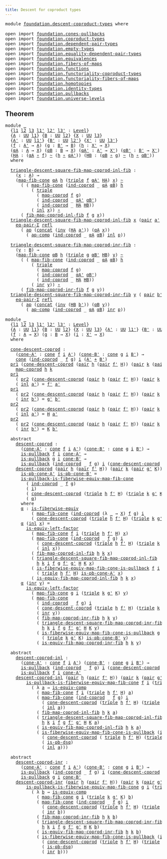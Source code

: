 ```yaml
---
title: Descent for coproduct types
---
```


<pre class="Agda"><a id="53" class="Keyword">module</a> <a id="60" href="foundation.descent-coproduct-types.html" class="Module">foundation.descent-coproduct-types</a> <a id="95" class="Keyword">where</a>

<a id="102" class="Keyword">open</a> <a id="107" class="Keyword">import</a> <a id="114" href="foundation.cones-pullbacks.html" class="Module">foundation.cones-pullbacks</a>
<a id="141" class="Keyword">open</a> <a id="146" class="Keyword">import</a> <a id="153" href="foundation.coproduct-types.html" class="Module">foundation.coproduct-types</a>
<a id="180" class="Keyword">open</a> <a id="185" class="Keyword">import</a> <a id="192" href="foundation.dependent-pair-types.html" class="Module">foundation.dependent-pair-types</a>
<a id="224" class="Keyword">open</a> <a id="229" class="Keyword">import</a> <a id="236" href="foundation.empty-types.html" class="Module">foundation.empty-types</a>
<a id="259" class="Keyword">open</a> <a id="264" class="Keyword">import</a> <a id="271" href="foundation.equality-dependent-pair-types.html" class="Module">foundation.equality-dependent-pair-types</a>
<a id="312" class="Keyword">open</a> <a id="317" class="Keyword">import</a> <a id="324" href="foundation.equivalences.html" class="Module">foundation.equivalences</a>
<a id="348" class="Keyword">open</a> <a id="353" class="Keyword">import</a> <a id="360" href="foundation.fibers-of-maps.html" class="Module">foundation.fibers-of-maps</a>
<a id="386" class="Keyword">open</a> <a id="391" class="Keyword">import</a> <a id="398" href="foundation.functions.html" class="Module">foundation.functions</a>
<a id="419" class="Keyword">open</a> <a id="424" class="Keyword">import</a> <a id="431" href="foundation.functoriality-coproduct-types.html" class="Module">foundation.functoriality-coproduct-types</a>
<a id="472" class="Keyword">open</a> <a id="477" class="Keyword">import</a> <a id="484" href="foundation.functoriality-fibers-of-maps.html" class="Module">foundation.functoriality-fibers-of-maps</a>
<a id="524" class="Keyword">open</a> <a id="529" class="Keyword">import</a> <a id="536" href="foundation.homotopies.html" class="Module">foundation.homotopies</a>
<a id="558" class="Keyword">open</a> <a id="563" class="Keyword">import</a> <a id="570" href="foundation.identity-types.html" class="Module">foundation.identity-types</a>
<a id="596" class="Keyword">open</a> <a id="601" class="Keyword">import</a> <a id="608" href="foundation.pullbacks.html" class="Module">foundation.pullbacks</a>
<a id="629" class="Keyword">open</a> <a id="634" class="Keyword">import</a> <a id="641" href="foundation.universe-levels.html" class="Module">foundation.universe-levels</a>
</pre>
## Theorem

<pre class="Agda"><a id="693" class="Keyword">module</a> <a id="700" href="foundation.descent-coproduct-types.html#700" class="Module">_</a>
  <a id="704" class="Symbol">{</a><a id="705" href="foundation.descent-coproduct-types.html#705" class="Bound">l1</a> <a id="708" href="foundation.descent-coproduct-types.html#708" class="Bound">l2</a> <a id="711" href="foundation.descent-coproduct-types.html#711" class="Bound">l3</a> <a id="714" href="foundation.descent-coproduct-types.html#714" class="Bound">l1&#39;</a> <a id="718" href="foundation.descent-coproduct-types.html#718" class="Bound">l2&#39;</a> <a id="722" href="foundation.descent-coproduct-types.html#722" class="Bound">l3&#39;</a> <a id="726" class="Symbol">:</a> <a id="728" href="Agda.Primitive.html#597" class="Postulate">Level</a><a id="733" class="Symbol">}</a>
  <a id="737" class="Symbol">{</a><a id="738" href="foundation.descent-coproduct-types.html#738" class="Bound">A</a> <a id="740" class="Symbol">:</a> <a id="742" href="foundation-core.universe-levels.html#235" class="Primitive">UU</a> <a id="745" href="foundation.descent-coproduct-types.html#705" class="Bound">l1</a><a id="747" class="Symbol">}</a> <a id="749" class="Symbol">{</a><a id="750" href="foundation.descent-coproduct-types.html#750" class="Bound">B</a> <a id="752" class="Symbol">:</a> <a id="754" href="foundation-core.universe-levels.html#235" class="Primitive">UU</a> <a id="757" href="foundation.descent-coproduct-types.html#708" class="Bound">l2</a><a id="759" class="Symbol">}</a> <a id="761" class="Symbol">{</a><a id="762" href="foundation.descent-coproduct-types.html#762" class="Bound">X</a> <a id="764" class="Symbol">:</a> <a id="766" href="foundation-core.universe-levels.html#235" class="Primitive">UU</a> <a id="769" href="foundation.descent-coproduct-types.html#711" class="Bound">l3</a><a id="771" class="Symbol">}</a>
  <a id="775" class="Symbol">{</a><a id="776" href="foundation.descent-coproduct-types.html#776" class="Bound">A&#39;</a> <a id="779" class="Symbol">:</a> <a id="781" href="foundation-core.universe-levels.html#235" class="Primitive">UU</a> <a id="784" href="foundation.descent-coproduct-types.html#714" class="Bound">l1&#39;</a><a id="787" class="Symbol">}</a> <a id="789" class="Symbol">{</a><a id="790" href="foundation.descent-coproduct-types.html#790" class="Bound">B&#39;</a> <a id="793" class="Symbol">:</a> <a id="795" href="foundation-core.universe-levels.html#235" class="Primitive">UU</a> <a id="798" href="foundation.descent-coproduct-types.html#718" class="Bound">l2&#39;</a><a id="801" class="Symbol">}</a> <a id="803" class="Symbol">{</a><a id="804" href="foundation.descent-coproduct-types.html#804" class="Bound">X&#39;</a> <a id="807" class="Symbol">:</a> <a id="809" href="foundation-core.universe-levels.html#235" class="Primitive">UU</a> <a id="812" href="foundation.descent-coproduct-types.html#722" class="Bound">l3&#39;</a><a id="815" class="Symbol">}</a>
  <a id="819" class="Symbol">(</a><a id="820" href="foundation.descent-coproduct-types.html#820" class="Bound">f</a> <a id="822" class="Symbol">:</a> <a id="824" href="foundation.descent-coproduct-types.html#776" class="Bound">A&#39;</a> <a id="827" class="Symbol">→</a> <a id="829" href="foundation.descent-coproduct-types.html#738" class="Bound">A</a><a id="830" class="Symbol">)</a> <a id="832" class="Symbol">(</a><a id="833" href="foundation.descent-coproduct-types.html#833" class="Bound">g</a> <a id="835" class="Symbol">:</a> <a id="837" href="foundation.descent-coproduct-types.html#790" class="Bound">B&#39;</a> <a id="840" class="Symbol">→</a> <a id="842" href="foundation.descent-coproduct-types.html#750" class="Bound">B</a><a id="843" class="Symbol">)</a> <a id="845" class="Symbol">(</a><a id="846" href="foundation.descent-coproduct-types.html#846" class="Bound">h</a> <a id="848" class="Symbol">:</a> <a id="850" href="foundation.descent-coproduct-types.html#804" class="Bound">X&#39;</a> <a id="853" class="Symbol">→</a> <a id="855" href="foundation.descent-coproduct-types.html#762" class="Bound">X</a><a id="856" class="Symbol">)</a>
  <a id="860" class="Symbol">(</a><a id="861" href="foundation.descent-coproduct-types.html#861" class="Bound">αA</a> <a id="864" class="Symbol">:</a> <a id="866" href="foundation.descent-coproduct-types.html#738" class="Bound">A</a> <a id="868" class="Symbol">→</a> <a id="870" href="foundation.descent-coproduct-types.html#762" class="Bound">X</a><a id="871" class="Symbol">)</a> <a id="873" class="Symbol">(</a><a id="874" href="foundation.descent-coproduct-types.html#874" class="Bound">αB</a> <a id="877" class="Symbol">:</a> <a id="879" href="foundation.descent-coproduct-types.html#750" class="Bound">B</a> <a id="881" class="Symbol">→</a> <a id="883" href="foundation.descent-coproduct-types.html#762" class="Bound">X</a><a id="884" class="Symbol">)</a> <a id="886" class="Symbol">(</a><a id="887" href="foundation.descent-coproduct-types.html#887" class="Bound">αA&#39;</a> <a id="891" class="Symbol">:</a> <a id="893" href="foundation.descent-coproduct-types.html#776" class="Bound">A&#39;</a> <a id="896" class="Symbol">→</a> <a id="898" href="foundation.descent-coproduct-types.html#804" class="Bound">X&#39;</a><a id="900" class="Symbol">)</a> <a id="902" class="Symbol">(</a><a id="903" href="foundation.descent-coproduct-types.html#903" class="Bound">αB&#39;</a> <a id="907" class="Symbol">:</a> <a id="909" href="foundation.descent-coproduct-types.html#790" class="Bound">B&#39;</a> <a id="912" class="Symbol">→</a> <a id="914" href="foundation.descent-coproduct-types.html#804" class="Bound">X&#39;</a><a id="916" class="Symbol">)</a>
  <a id="920" class="Symbol">(</a><a id="921" href="foundation.descent-coproduct-types.html#921" class="Bound">HA</a> <a id="924" class="Symbol">:</a> <a id="926" class="Symbol">(</a><a id="927" href="foundation.descent-coproduct-types.html#861" class="Bound">αA</a> <a id="930" href="foundation-core.functions.html#420" class="Function Operator">∘</a> <a id="932" href="foundation.descent-coproduct-types.html#820" class="Bound">f</a><a id="933" class="Symbol">)</a> <a id="935" href="foundation-core.homotopies.html#627" class="Function Operator">~</a> <a id="937" class="Symbol">(</a><a id="938" href="foundation.descent-coproduct-types.html#846" class="Bound">h</a> <a id="940" href="foundation-core.functions.html#420" class="Function Operator">∘</a> <a id="942" href="foundation.descent-coproduct-types.html#887" class="Bound">αA&#39;</a><a id="945" class="Symbol">))</a> <a id="948" class="Symbol">(</a><a id="949" href="foundation.descent-coproduct-types.html#949" class="Bound">HB</a> <a id="952" class="Symbol">:</a> <a id="954" class="Symbol">(</a><a id="955" href="foundation.descent-coproduct-types.html#874" class="Bound">αB</a> <a id="958" href="foundation-core.functions.html#420" class="Function Operator">∘</a> <a id="960" href="foundation.descent-coproduct-types.html#833" class="Bound">g</a><a id="961" class="Symbol">)</a> <a id="963" href="foundation-core.homotopies.html#627" class="Function Operator">~</a> <a id="965" class="Symbol">(</a><a id="966" href="foundation.descent-coproduct-types.html#846" class="Bound">h</a> <a id="968" href="foundation-core.functions.html#420" class="Function Operator">∘</a> <a id="970" href="foundation.descent-coproduct-types.html#903" class="Bound">αB&#39;</a><a id="973" class="Symbol">))</a>
  <a id="978" class="Keyword">where</a>
  
  <a id="989" href="foundation.descent-coproduct-types.html#989" class="Function">triangle-descent-square-fib-map-coprod-inl-fib</a> <a id="1036" class="Symbol">:</a>
    <a id="1042" class="Symbol">(</a><a id="1043" href="foundation.descent-coproduct-types.html#1043" class="Bound">x</a> <a id="1045" class="Symbol">:</a> <a id="1047" href="foundation.descent-coproduct-types.html#738" class="Bound">A</a><a id="1048" class="Symbol">)</a> <a id="1050" class="Symbol">→</a>
    <a id="1056" class="Symbol">(</a><a id="1057" href="foundation-core.functoriality-fibers-of-maps.html#863" class="Function">map-fib-cone</a> <a id="1070" href="foundation.descent-coproduct-types.html#861" class="Bound">αA</a> <a id="1073" href="foundation.descent-coproduct-types.html#846" class="Bound">h</a> <a id="1075" class="Symbol">(</a><a id="1076" href="foundation-core.dependent-pair-types.html#1077" class="Function">triple</a> <a id="1083" href="foundation.descent-coproduct-types.html#820" class="Bound">f</a> <a id="1085" href="foundation.descent-coproduct-types.html#887" class="Bound">αA&#39;</a> <a id="1089" href="foundation.descent-coproduct-types.html#921" class="Bound">HA</a><a id="1091" class="Symbol">)</a> <a id="1093" href="foundation.descent-coproduct-types.html#1043" class="Bound">x</a><a id="1094" class="Symbol">)</a> <a id="1096" href="foundation-core.homotopies.html#627" class="Function Operator">~</a>
      <a id="1104" class="Symbol">(</a> <a id="1106" class="Symbol">(</a> <a id="1108" href="foundation-core.functoriality-fibers-of-maps.html#863" class="Function">map-fib-cone</a> <a id="1121" class="Symbol">(</a><a id="1122" href="foundation.coproduct-types.html#1287" class="Function">ind-coprod</a> <a id="1133" class="Symbol">_</a> <a id="1135" href="foundation.descent-coproduct-types.html#861" class="Bound">αA</a> <a id="1138" href="foundation.descent-coproduct-types.html#874" class="Bound">αB</a><a id="1140" class="Symbol">)</a> <a id="1142" href="foundation.descent-coproduct-types.html#846" class="Bound">h</a>
          <a id="1154" class="Symbol">(</a> <a id="1156" href="foundation-core.dependent-pair-types.html#1077" class="Function">triple</a>
            <a id="1175" class="Symbol">(</a> <a id="1177" href="foundation.functoriality-coproduct-types.html#2199" class="Function">map-coprod</a> <a id="1188" href="foundation.descent-coproduct-types.html#820" class="Bound">f</a> <a id="1190" href="foundation.descent-coproduct-types.html#833" class="Bound">g</a><a id="1191" class="Symbol">)</a>
            <a id="1205" class="Symbol">(</a> <a id="1207" href="foundation.coproduct-types.html#1287" class="Function">ind-coprod</a> <a id="1218" class="Symbol">_</a> <a id="1220" href="foundation.descent-coproduct-types.html#887" class="Bound">αA&#39;</a> <a id="1224" href="foundation.descent-coproduct-types.html#903" class="Bound">αB&#39;</a><a id="1227" class="Symbol">)</a>
            <a id="1241" class="Symbol">(</a> <a id="1243" href="foundation.coproduct-types.html#1287" class="Function">ind-coprod</a> <a id="1254" class="Symbol">_</a> <a id="1256" href="foundation.descent-coproduct-types.html#921" class="Bound">HA</a> <a id="1259" href="foundation.descent-coproduct-types.html#949" class="Bound">HB</a><a id="1261" class="Symbol">))</a>
          <a id="1274" class="Symbol">(</a> <a id="1276" href="foundation.coproduct-types.html#1250" class="InductiveConstructor">inl</a> <a id="1280" href="foundation.descent-coproduct-types.html#1043" class="Bound">x</a><a id="1281" class="Symbol">))</a> <a id="1284" href="foundation-core.functions.html#420" class="Function Operator">∘</a>
      <a id="1292" class="Symbol">(</a> <a id="1294" href="foundation.functoriality-coproduct-types.html#3575" class="Function">fib-map-coprod-inl-fib</a> <a id="1317" href="foundation.descent-coproduct-types.html#820" class="Bound">f</a> <a id="1319" href="foundation.descent-coproduct-types.html#833" class="Bound">g</a> <a id="1321" href="foundation.descent-coproduct-types.html#1043" class="Bound">x</a><a id="1322" class="Symbol">))</a>
  <a id="1327" href="foundation.descent-coproduct-types.html#989" class="Function">triangle-descent-square-fib-map-coprod-inl-fib</a> <a id="1374" href="foundation.descent-coproduct-types.html#1374" class="Bound">x</a> <a id="1376" class="Symbol">(</a><a id="1377" href="foundation-core.dependent-pair-types.html#588" class="InductiveConstructor">pair</a> <a id="1382" href="foundation.descent-coproduct-types.html#1382" class="Bound">a&#39;</a> <a id="1385" href="foundation.descent-coproduct-types.html#1385" class="Bound">p</a><a id="1386" class="Symbol">)</a> <a id="1388" class="Symbol">=</a>
    <a id="1394" href="foundation.equality-dependent-pair-types.html#1481" class="Function">eq-pair-Σ</a> <a id="1404" href="foundation-core.identity-types.html#1820" class="InductiveConstructor">refl</a>
      <a id="1415" class="Symbol">(</a> <a id="1417" href="foundation-core.identity-types.html#4003" class="Function">ap</a> <a id="1420" class="Symbol">(</a><a id="1421" href="foundation-core.identity-types.html#2485" class="Function">concat</a> <a id="1428" class="Symbol">(</a><a id="1429" href="foundation-core.identity-types.html#2729" class="Function">inv</a> <a id="1433" class="Symbol">(</a><a id="1434" href="foundation.descent-coproduct-types.html#921" class="Bound">HA</a> <a id="1437" href="foundation.descent-coproduct-types.html#1382" class="Bound">a&#39;</a><a id="1439" class="Symbol">))</a> <a id="1442" class="Symbol">(</a><a id="1443" href="foundation.descent-coproduct-types.html#861" class="Bound">αA</a> <a id="1446" href="foundation.descent-coproduct-types.html#1374" class="Bound">x</a><a id="1447" class="Symbol">))</a>
        <a id="1458" class="Symbol">(</a> <a id="1460" href="foundation-core.identity-types.html#4263" class="Function">ap-comp</a> <a id="1468" class="Symbol">(</a><a id="1469" href="foundation.coproduct-types.html#1287" class="Function">ind-coprod</a> <a id="1480" class="Symbol">_</a> <a id="1482" href="foundation.descent-coproduct-types.html#861" class="Bound">αA</a> <a id="1485" href="foundation.descent-coproduct-types.html#874" class="Bound">αB</a><a id="1487" class="Symbol">)</a> <a id="1489" href="foundation.coproduct-types.html#1250" class="InductiveConstructor">inl</a> <a id="1493" href="foundation.descent-coproduct-types.html#1385" class="Bound">p</a><a id="1494" class="Symbol">))</a>

  <a id="1500" href="foundation.descent-coproduct-types.html#1500" class="Function">triangle-descent-square-fib-map-coprod-inr-fib</a> <a id="1547" class="Symbol">:</a>
    <a id="1553" class="Symbol">(</a><a id="1554" href="foundation.descent-coproduct-types.html#1554" class="Bound">y</a> <a id="1556" class="Symbol">:</a> <a id="1558" href="foundation.descent-coproduct-types.html#750" class="Bound">B</a><a id="1559" class="Symbol">)</a> <a id="1561" class="Symbol">→</a>
    <a id="1567" class="Symbol">(</a><a id="1568" href="foundation-core.functoriality-fibers-of-maps.html#863" class="Function">map-fib-cone</a> <a id="1581" href="foundation.descent-coproduct-types.html#874" class="Bound">αB</a> <a id="1584" href="foundation.descent-coproduct-types.html#846" class="Bound">h</a> <a id="1586" class="Symbol">(</a><a id="1587" href="foundation-core.dependent-pair-types.html#1077" class="Function">triple</a> <a id="1594" href="foundation.descent-coproduct-types.html#833" class="Bound">g</a> <a id="1596" href="foundation.descent-coproduct-types.html#903" class="Bound">αB&#39;</a> <a id="1600" href="foundation.descent-coproduct-types.html#949" class="Bound">HB</a><a id="1602" class="Symbol">)</a> <a id="1604" href="foundation.descent-coproduct-types.html#1554" class="Bound">y</a><a id="1605" class="Symbol">)</a> <a id="1607" href="foundation-core.homotopies.html#627" class="Function Operator">~</a>
      <a id="1615" class="Symbol">(</a> <a id="1617" class="Symbol">(</a> <a id="1619" href="foundation-core.functoriality-fibers-of-maps.html#863" class="Function">map-fib-cone</a> <a id="1632" class="Symbol">(</a><a id="1633" href="foundation.coproduct-types.html#1287" class="Function">ind-coprod</a> <a id="1644" class="Symbol">_</a> <a id="1646" href="foundation.descent-coproduct-types.html#861" class="Bound">αA</a> <a id="1649" href="foundation.descent-coproduct-types.html#874" class="Bound">αB</a><a id="1651" class="Symbol">)</a> <a id="1653" href="foundation.descent-coproduct-types.html#846" class="Bound">h</a>
          <a id="1665" class="Symbol">(</a> <a id="1667" href="foundation-core.dependent-pair-types.html#1077" class="Function">triple</a>
            <a id="1686" class="Symbol">(</a> <a id="1688" href="foundation.functoriality-coproduct-types.html#2199" class="Function">map-coprod</a> <a id="1699" href="foundation.descent-coproduct-types.html#820" class="Bound">f</a> <a id="1701" href="foundation.descent-coproduct-types.html#833" class="Bound">g</a><a id="1702" class="Symbol">)</a>
            <a id="1716" class="Symbol">(</a> <a id="1718" href="foundation.coproduct-types.html#1287" class="Function">ind-coprod</a> <a id="1729" class="Symbol">_</a> <a id="1731" href="foundation.descent-coproduct-types.html#887" class="Bound">αA&#39;</a> <a id="1735" href="foundation.descent-coproduct-types.html#903" class="Bound">αB&#39;</a><a id="1738" class="Symbol">)</a>
            <a id="1752" class="Symbol">(</a> <a id="1754" href="foundation.coproduct-types.html#1287" class="Function">ind-coprod</a> <a id="1765" class="Symbol">_</a> <a id="1767" href="foundation.descent-coproduct-types.html#921" class="Bound">HA</a> <a id="1770" href="foundation.descent-coproduct-types.html#949" class="Bound">HB</a><a id="1772" class="Symbol">))</a>
          <a id="1785" class="Symbol">(</a> <a id="1787" href="foundation.coproduct-types.html#1268" class="InductiveConstructor">inr</a> <a id="1791" href="foundation.descent-coproduct-types.html#1554" class="Bound">y</a><a id="1792" class="Symbol">))</a> <a id="1795" href="foundation-core.functions.html#420" class="Function Operator">∘</a>
      <a id="1803" class="Symbol">(</a> <a id="1805" href="foundation.functoriality-coproduct-types.html#4819" class="Function">fib-map-coprod-inr-fib</a> <a id="1828" href="foundation.descent-coproduct-types.html#820" class="Bound">f</a> <a id="1830" href="foundation.descent-coproduct-types.html#833" class="Bound">g</a> <a id="1832" href="foundation.descent-coproduct-types.html#1554" class="Bound">y</a><a id="1833" class="Symbol">))</a>
  <a id="1838" href="foundation.descent-coproduct-types.html#1500" class="Function">triangle-descent-square-fib-map-coprod-inr-fib</a> <a id="1885" href="foundation.descent-coproduct-types.html#1885" class="Bound">y</a> <a id="1887" class="Symbol">(</a> <a id="1889" href="foundation-core.dependent-pair-types.html#588" class="InductiveConstructor">pair</a> <a id="1894" href="foundation.descent-coproduct-types.html#1894" class="Bound">b&#39;</a> <a id="1897" href="foundation.descent-coproduct-types.html#1897" class="Bound">p</a><a id="1898" class="Symbol">)</a> <a id="1900" class="Symbol">=</a>
    <a id="1906" href="foundation.equality-dependent-pair-types.html#1481" class="Function">eq-pair-Σ</a> <a id="1916" href="foundation-core.identity-types.html#1820" class="InductiveConstructor">refl</a>
      <a id="1927" class="Symbol">(</a> <a id="1929" href="foundation-core.identity-types.html#4003" class="Function">ap</a> <a id="1932" class="Symbol">(</a><a id="1933" href="foundation-core.identity-types.html#2485" class="Function">concat</a> <a id="1940" class="Symbol">(</a><a id="1941" href="foundation-core.identity-types.html#2729" class="Function">inv</a> <a id="1945" class="Symbol">(</a><a id="1946" href="foundation.descent-coproduct-types.html#949" class="Bound">HB</a> <a id="1949" href="foundation.descent-coproduct-types.html#1894" class="Bound">b&#39;</a><a id="1951" class="Symbol">))</a> <a id="1954" class="Symbol">(</a><a id="1955" href="foundation.descent-coproduct-types.html#874" class="Bound">αB</a> <a id="1958" href="foundation.descent-coproduct-types.html#1885" class="Bound">y</a><a id="1959" class="Symbol">))</a>
        <a id="1970" class="Symbol">(</a> <a id="1972" href="foundation-core.identity-types.html#4263" class="Function">ap-comp</a> <a id="1980" class="Symbol">(</a><a id="1981" href="foundation.coproduct-types.html#1287" class="Function">ind-coprod</a> <a id="1992" class="Symbol">_</a> <a id="1994" href="foundation.descent-coproduct-types.html#861" class="Bound">αA</a> <a id="1997" href="foundation.descent-coproduct-types.html#874" class="Bound">αB</a><a id="1999" class="Symbol">)</a> <a id="2001" href="foundation.coproduct-types.html#1268" class="InductiveConstructor">inr</a> <a id="2005" href="foundation.descent-coproduct-types.html#1897" class="Bound">p</a><a id="2006" class="Symbol">))</a>

<a id="2010" class="Keyword">module</a> <a id="2017" href="foundation.descent-coproduct-types.html#2017" class="Module">_</a>
  <a id="2021" class="Symbol">{</a><a id="2022" href="foundation.descent-coproduct-types.html#2022" class="Bound">l1</a> <a id="2025" href="foundation.descent-coproduct-types.html#2025" class="Bound">l2</a> <a id="2028" href="foundation.descent-coproduct-types.html#2028" class="Bound">l3</a> <a id="2031" href="foundation.descent-coproduct-types.html#2031" class="Bound">l1&#39;</a> <a id="2035" href="foundation.descent-coproduct-types.html#2035" class="Bound">l2&#39;</a> <a id="2039" href="foundation.descent-coproduct-types.html#2039" class="Bound">l3&#39;</a> <a id="2043" class="Symbol">:</a> <a id="2045" href="Agda.Primitive.html#597" class="Postulate">Level</a><a id="2050" class="Symbol">}</a>
  <a id="2054" class="Symbol">{</a><a id="2055" href="foundation.descent-coproduct-types.html#2055" class="Bound">A</a> <a id="2057" class="Symbol">:</a> <a id="2059" href="foundation-core.universe-levels.html#235" class="Primitive">UU</a> <a id="2062" href="foundation.descent-coproduct-types.html#2022" class="Bound">l1</a><a id="2064" class="Symbol">}</a> <a id="2066" class="Symbol">{</a><a id="2067" href="foundation.descent-coproduct-types.html#2067" class="Bound">B</a> <a id="2069" class="Symbol">:</a> <a id="2071" href="foundation-core.universe-levels.html#235" class="Primitive">UU</a> <a id="2074" href="foundation.descent-coproduct-types.html#2025" class="Bound">l2</a><a id="2076" class="Symbol">}</a> <a id="2078" class="Symbol">{</a><a id="2079" href="foundation.descent-coproduct-types.html#2079" class="Bound">X</a> <a id="2081" class="Symbol">:</a> <a id="2083" href="foundation-core.universe-levels.html#235" class="Primitive">UU</a> <a id="2086" href="foundation.descent-coproduct-types.html#2028" class="Bound">l3</a><a id="2088" class="Symbol">}</a> <a id="2090" class="Symbol">{</a><a id="2091" href="foundation.descent-coproduct-types.html#2091" class="Bound">A&#39;</a> <a id="2094" class="Symbol">:</a> <a id="2096" href="foundation-core.universe-levels.html#235" class="Primitive">UU</a> <a id="2099" href="foundation.descent-coproduct-types.html#2031" class="Bound">l1&#39;</a><a id="2102" class="Symbol">}</a> <a id="2104" class="Symbol">{</a><a id="2105" href="foundation.descent-coproduct-types.html#2105" class="Bound">B&#39;</a> <a id="2108" class="Symbol">:</a> <a id="2110" href="foundation-core.universe-levels.html#235" class="Primitive">UU</a> <a id="2113" href="foundation.descent-coproduct-types.html#2035" class="Bound">l2&#39;</a><a id="2116" class="Symbol">}</a> <a id="2118" class="Symbol">{</a><a id="2119" href="foundation.descent-coproduct-types.html#2119" class="Bound">X&#39;</a> <a id="2122" class="Symbol">:</a> <a id="2124" href="foundation-core.universe-levels.html#235" class="Primitive">UU</a> <a id="2127" href="foundation.descent-coproduct-types.html#2039" class="Bound">l3&#39;</a><a id="2130" class="Symbol">}</a>
  <a id="2134" class="Symbol">(</a><a id="2135" href="foundation.descent-coproduct-types.html#2135" class="Bound">f</a> <a id="2137" class="Symbol">:</a> <a id="2139" href="foundation.descent-coproduct-types.html#2055" class="Bound">A</a> <a id="2141" class="Symbol">→</a> <a id="2143" href="foundation.descent-coproduct-types.html#2079" class="Bound">X</a><a id="2144" class="Symbol">)</a> <a id="2146" class="Symbol">(</a><a id="2147" href="foundation.descent-coproduct-types.html#2147" class="Bound">g</a> <a id="2149" class="Symbol">:</a> <a id="2151" href="foundation.descent-coproduct-types.html#2067" class="Bound">B</a> <a id="2153" class="Symbol">→</a> <a id="2155" href="foundation.descent-coproduct-types.html#2079" class="Bound">X</a><a id="2156" class="Symbol">)</a> <a id="2158" class="Symbol">(</a><a id="2159" href="foundation.descent-coproduct-types.html#2159" class="Bound">i</a> <a id="2161" class="Symbol">:</a> <a id="2163" href="foundation.descent-coproduct-types.html#2119" class="Bound">X&#39;</a> <a id="2166" class="Symbol">→</a> <a id="2168" href="foundation.descent-coproduct-types.html#2079" class="Bound">X</a><a id="2169" class="Symbol">)</a>
  <a id="2173" class="Keyword">where</a>
  
  <a id="2184" href="foundation.descent-coproduct-types.html#2184" class="Function">cone-descent-coprod</a> <a id="2204" class="Symbol">:</a>
    <a id="2210" class="Symbol">(</a><a id="2211" href="foundation.descent-coproduct-types.html#2211" class="Bound">cone-A&#39;</a> <a id="2219" class="Symbol">:</a> <a id="2221" href="foundation-core.cones-pullbacks.html#1315" class="Function">cone</a> <a id="2226" href="foundation.descent-coproduct-types.html#2135" class="Bound">f</a> <a id="2228" href="foundation.descent-coproduct-types.html#2159" class="Bound">i</a> <a id="2230" href="foundation.descent-coproduct-types.html#2091" class="Bound">A&#39;</a><a id="2232" class="Symbol">)</a> <a id="2234" class="Symbol">(</a><a id="2235" href="foundation.descent-coproduct-types.html#2235" class="Bound">cone-B&#39;</a> <a id="2243" class="Symbol">:</a> <a id="2245" href="foundation-core.cones-pullbacks.html#1315" class="Function">cone</a> <a id="2250" href="foundation.descent-coproduct-types.html#2147" class="Bound">g</a> <a id="2252" href="foundation.descent-coproduct-types.html#2159" class="Bound">i</a> <a id="2254" href="foundation.descent-coproduct-types.html#2105" class="Bound">B&#39;</a><a id="2256" class="Symbol">)</a> <a id="2258" class="Symbol">→</a>
    <a id="2264" href="foundation-core.cones-pullbacks.html#1315" class="Function">cone</a> <a id="2269" class="Symbol">(</a><a id="2270" href="foundation.coproduct-types.html#1287" class="Function">ind-coprod</a> <a id="2281" class="Symbol">_</a> <a id="2283" href="foundation.descent-coproduct-types.html#2135" class="Bound">f</a> <a id="2285" href="foundation.descent-coproduct-types.html#2147" class="Bound">g</a><a id="2286" class="Symbol">)</a> <a id="2288" href="foundation.descent-coproduct-types.html#2159" class="Bound">i</a> <a id="2290" class="Symbol">(</a><a id="2291" href="foundation.descent-coproduct-types.html#2091" class="Bound">A&#39;</a> <a id="2294" href="foundation.coproduct-types.html#1182" class="Datatype Operator">+</a> <a id="2296" href="foundation.descent-coproduct-types.html#2105" class="Bound">B&#39;</a><a id="2298" class="Symbol">)</a>
  <a id="2302" href="foundation-core.dependent-pair-types.html#605" class="Field">pr1</a> <a id="2306" class="Symbol">(</a><a id="2307" href="foundation.descent-coproduct-types.html#2184" class="Function">cone-descent-coprod</a> <a id="2327" class="Symbol">(</a><a id="2328" href="foundation-core.dependent-pair-types.html#588" class="InductiveConstructor">pair</a> <a id="2333" href="foundation.descent-coproduct-types.html#2333" class="Bound">h</a> <a id="2335" class="Symbol">(</a><a id="2336" href="foundation-core.dependent-pair-types.html#588" class="InductiveConstructor">pair</a> <a id="2341" href="foundation.descent-coproduct-types.html#2341" class="Bound">f&#39;</a> <a id="2344" href="foundation.descent-coproduct-types.html#2344" class="Bound">H</a><a id="2345" class="Symbol">))</a> <a id="2348" class="Symbol">(</a><a id="2349" href="foundation-core.dependent-pair-types.html#588" class="InductiveConstructor">pair</a> <a id="2354" href="foundation.descent-coproduct-types.html#2354" class="Bound">k</a> <a id="2356" class="Symbol">(</a><a id="2357" href="foundation-core.dependent-pair-types.html#588" class="InductiveConstructor">pair</a> <a id="2362" href="foundation.descent-coproduct-types.html#2362" class="Bound">g&#39;</a> <a id="2365" href="foundation.descent-coproduct-types.html#2365" class="Bound">K</a><a id="2366" class="Symbol">)))</a> <a id="2370" class="Symbol">=</a>
    <a id="2376" href="foundation.functoriality-coproduct-types.html#2199" class="Function">map-coprod</a> <a id="2387" href="foundation.descent-coproduct-types.html#2333" class="Bound">h</a> <a id="2389" href="foundation.descent-coproduct-types.html#2354" class="Bound">k</a>
  <a id="2393" href="foundation-core.dependent-pair-types.html#605" class="Field">pr1</a>
    <a id="2401" class="Symbol">(</a> <a id="2403" href="foundation-core.dependent-pair-types.html#617" class="Field">pr2</a> <a id="2407" class="Symbol">(</a><a id="2408" href="foundation.descent-coproduct-types.html#2184" class="Function">cone-descent-coprod</a> <a id="2428" class="Symbol">(</a><a id="2429" href="foundation-core.dependent-pair-types.html#588" class="InductiveConstructor">pair</a> <a id="2434" href="foundation.descent-coproduct-types.html#2434" class="Bound">h</a> <a id="2436" class="Symbol">(</a><a id="2437" href="foundation-core.dependent-pair-types.html#588" class="InductiveConstructor">pair</a> <a id="2442" href="foundation.descent-coproduct-types.html#2442" class="Bound">f&#39;</a> <a id="2445" href="foundation.descent-coproduct-types.html#2445" class="Bound">H</a><a id="2446" class="Symbol">))</a> <a id="2449" class="Symbol">(</a><a id="2450" href="foundation-core.dependent-pair-types.html#588" class="InductiveConstructor">pair</a> <a id="2455" href="foundation.descent-coproduct-types.html#2455" class="Bound">k</a> <a id="2457" class="Symbol">(</a><a id="2458" href="foundation-core.dependent-pair-types.html#588" class="InductiveConstructor">pair</a> <a id="2463" href="foundation.descent-coproduct-types.html#2463" class="Bound">g&#39;</a> <a id="2466" href="foundation.descent-coproduct-types.html#2466" class="Bound">K</a><a id="2467" class="Symbol">))))</a>
    <a id="2476" class="Symbol">(</a> <a id="2478" href="foundation.coproduct-types.html#1250" class="InductiveConstructor">inl</a> <a id="2482" href="foundation.descent-coproduct-types.html#2482" class="Bound">a&#39;</a><a id="2484" class="Symbol">)</a> <a id="2486" class="Symbol">=</a> <a id="2488" href="foundation.descent-coproduct-types.html#2442" class="Bound">f&#39;</a> <a id="2491" href="foundation.descent-coproduct-types.html#2482" class="Bound">a&#39;</a>
  <a id="2496" href="foundation-core.dependent-pair-types.html#605" class="Field">pr1</a>
    <a id="2504" class="Symbol">(</a> <a id="2506" href="foundation-core.dependent-pair-types.html#617" class="Field">pr2</a> <a id="2510" class="Symbol">(</a><a id="2511" href="foundation.descent-coproduct-types.html#2184" class="Function">cone-descent-coprod</a> <a id="2531" class="Symbol">(</a><a id="2532" href="foundation-core.dependent-pair-types.html#588" class="InductiveConstructor">pair</a> <a id="2537" href="foundation.descent-coproduct-types.html#2537" class="Bound">h</a> <a id="2539" class="Symbol">(</a><a id="2540" href="foundation-core.dependent-pair-types.html#588" class="InductiveConstructor">pair</a> <a id="2545" href="foundation.descent-coproduct-types.html#2545" class="Bound">f&#39;</a> <a id="2548" href="foundation.descent-coproduct-types.html#2548" class="Bound">H</a><a id="2549" class="Symbol">))</a> <a id="2552" class="Symbol">(</a><a id="2553" href="foundation-core.dependent-pair-types.html#588" class="InductiveConstructor">pair</a> <a id="2558" href="foundation.descent-coproduct-types.html#2558" class="Bound">k</a> <a id="2560" class="Symbol">(</a><a id="2561" href="foundation-core.dependent-pair-types.html#588" class="InductiveConstructor">pair</a> <a id="2566" href="foundation.descent-coproduct-types.html#2566" class="Bound">g&#39;</a> <a id="2569" href="foundation.descent-coproduct-types.html#2569" class="Bound">K</a><a id="2570" class="Symbol">))))</a>
    <a id="2579" class="Symbol">(</a> <a id="2581" href="foundation.coproduct-types.html#1268" class="InductiveConstructor">inr</a> <a id="2585" href="foundation.descent-coproduct-types.html#2585" class="Bound">b&#39;</a><a id="2587" class="Symbol">)</a> <a id="2589" class="Symbol">=</a> <a id="2591" href="foundation.descent-coproduct-types.html#2566" class="Bound">g&#39;</a> <a id="2594" href="foundation.descent-coproduct-types.html#2585" class="Bound">b&#39;</a>
  <a id="2599" href="foundation-core.dependent-pair-types.html#617" class="Field">pr2</a>
    <a id="2607" class="Symbol">(</a> <a id="2609" href="foundation-core.dependent-pair-types.html#617" class="Field">pr2</a> <a id="2613" class="Symbol">(</a><a id="2614" href="foundation.descent-coproduct-types.html#2184" class="Function">cone-descent-coprod</a> <a id="2634" class="Symbol">(</a><a id="2635" href="foundation-core.dependent-pair-types.html#588" class="InductiveConstructor">pair</a> <a id="2640" href="foundation.descent-coproduct-types.html#2640" class="Bound">h</a> <a id="2642" class="Symbol">(</a><a id="2643" href="foundation-core.dependent-pair-types.html#588" class="InductiveConstructor">pair</a> <a id="2648" href="foundation.descent-coproduct-types.html#2648" class="Bound">f&#39;</a> <a id="2651" href="foundation.descent-coproduct-types.html#2651" class="Bound">H</a><a id="2652" class="Symbol">))</a> <a id="2655" class="Symbol">(</a><a id="2656" href="foundation-core.dependent-pair-types.html#588" class="InductiveConstructor">pair</a> <a id="2661" href="foundation.descent-coproduct-types.html#2661" class="Bound">k</a> <a id="2663" class="Symbol">(</a><a id="2664" href="foundation-core.dependent-pair-types.html#588" class="InductiveConstructor">pair</a> <a id="2669" href="foundation.descent-coproduct-types.html#2669" class="Bound">g&#39;</a> <a id="2672" href="foundation.descent-coproduct-types.html#2672" class="Bound">K</a><a id="2673" class="Symbol">))))</a>
    <a id="2682" class="Symbol">(</a> <a id="2684" href="foundation.coproduct-types.html#1250" class="InductiveConstructor">inl</a> <a id="2688" href="foundation.descent-coproduct-types.html#2688" class="Bound">a&#39;</a><a id="2690" class="Symbol">)</a> <a id="2692" class="Symbol">=</a> <a id="2694" href="foundation.descent-coproduct-types.html#2651" class="Bound">H</a> <a id="2696" href="foundation.descent-coproduct-types.html#2688" class="Bound">a&#39;</a>
  <a id="2701" href="foundation-core.dependent-pair-types.html#617" class="Field">pr2</a>
    <a id="2709" class="Symbol">(</a> <a id="2711" href="foundation-core.dependent-pair-types.html#617" class="Field">pr2</a> <a id="2715" class="Symbol">(</a><a id="2716" href="foundation.descent-coproduct-types.html#2184" class="Function">cone-descent-coprod</a> <a id="2736" class="Symbol">(</a><a id="2737" href="foundation-core.dependent-pair-types.html#588" class="InductiveConstructor">pair</a> <a id="2742" href="foundation.descent-coproduct-types.html#2742" class="Bound">h</a> <a id="2744" class="Symbol">(</a><a id="2745" href="foundation-core.dependent-pair-types.html#588" class="InductiveConstructor">pair</a> <a id="2750" href="foundation.descent-coproduct-types.html#2750" class="Bound">f&#39;</a> <a id="2753" href="foundation.descent-coproduct-types.html#2753" class="Bound">H</a><a id="2754" class="Symbol">))</a> <a id="2757" class="Symbol">(</a><a id="2758" href="foundation-core.dependent-pair-types.html#588" class="InductiveConstructor">pair</a> <a id="2763" href="foundation.descent-coproduct-types.html#2763" class="Bound">k</a> <a id="2765" class="Symbol">(</a><a id="2766" href="foundation-core.dependent-pair-types.html#588" class="InductiveConstructor">pair</a> <a id="2771" href="foundation.descent-coproduct-types.html#2771" class="Bound">g&#39;</a> <a id="2774" href="foundation.descent-coproduct-types.html#2774" class="Bound">K</a><a id="2775" class="Symbol">))))</a>
    <a id="2784" class="Symbol">(</a> <a id="2786" href="foundation.coproduct-types.html#1268" class="InductiveConstructor">inr</a> <a id="2790" href="foundation.descent-coproduct-types.html#2790" class="Bound">b&#39;</a><a id="2792" class="Symbol">)</a> <a id="2794" class="Symbol">=</a> <a id="2796" href="foundation.descent-coproduct-types.html#2774" class="Bound">K</a> <a id="2798" href="foundation.descent-coproduct-types.html#2790" class="Bound">b&#39;</a>

  <a id="2804" class="Keyword">abstract</a>
    <a id="2817" href="foundation.descent-coproduct-types.html#2817" class="Function">descent-coprod</a> <a id="2832" class="Symbol">:</a>
      <a id="2840" class="Symbol">(</a><a id="2841" href="foundation.descent-coproduct-types.html#2841" class="Bound">cone-A&#39;</a> <a id="2849" class="Symbol">:</a> <a id="2851" href="foundation-core.cones-pullbacks.html#1315" class="Function">cone</a> <a id="2856" href="foundation.descent-coproduct-types.html#2135" class="Bound">f</a> <a id="2858" href="foundation.descent-coproduct-types.html#2159" class="Bound">i</a> <a id="2860" href="foundation.descent-coproduct-types.html#2091" class="Bound">A&#39;</a><a id="2862" class="Symbol">)</a> <a id="2864" class="Symbol">(</a><a id="2865" href="foundation.descent-coproduct-types.html#2865" class="Bound">cone-B&#39;</a> <a id="2873" class="Symbol">:</a> <a id="2875" href="foundation-core.cones-pullbacks.html#1315" class="Function">cone</a> <a id="2880" href="foundation.descent-coproduct-types.html#2147" class="Bound">g</a> <a id="2882" href="foundation.descent-coproduct-types.html#2159" class="Bound">i</a> <a id="2884" href="foundation.descent-coproduct-types.html#2105" class="Bound">B&#39;</a><a id="2886" class="Symbol">)</a> <a id="2888" class="Symbol">→</a>
      <a id="2896" href="foundation-core.pullbacks.html#2927" class="Function">is-pullback</a> <a id="2908" href="foundation.descent-coproduct-types.html#2135" class="Bound">f</a> <a id="2910" href="foundation.descent-coproduct-types.html#2159" class="Bound">i</a> <a id="2912" href="foundation.descent-coproduct-types.html#2841" class="Bound">cone-A&#39;</a> <a id="2920" class="Symbol">→</a>
      <a id="2928" href="foundation-core.pullbacks.html#2927" class="Function">is-pullback</a> <a id="2940" href="foundation.descent-coproduct-types.html#2147" class="Bound">g</a> <a id="2942" href="foundation.descent-coproduct-types.html#2159" class="Bound">i</a> <a id="2944" href="foundation.descent-coproduct-types.html#2865" class="Bound">cone-B&#39;</a> <a id="2952" class="Symbol">→</a>
      <a id="2960" href="foundation-core.pullbacks.html#2927" class="Function">is-pullback</a> <a id="2972" class="Symbol">(</a><a id="2973" href="foundation.coproduct-types.html#1287" class="Function">ind-coprod</a> <a id="2984" class="Symbol">_</a> <a id="2986" href="foundation.descent-coproduct-types.html#2135" class="Bound">f</a> <a id="2988" href="foundation.descent-coproduct-types.html#2147" class="Bound">g</a><a id="2989" class="Symbol">)</a> <a id="2991" href="foundation.descent-coproduct-types.html#2159" class="Bound">i</a> <a id="2993" class="Symbol">(</a><a id="2994" href="foundation.descent-coproduct-types.html#2184" class="Function">cone-descent-coprod</a> <a id="3014" href="foundation.descent-coproduct-types.html#2841" class="Bound">cone-A&#39;</a> <a id="3022" href="foundation.descent-coproduct-types.html#2865" class="Bound">cone-B&#39;</a><a id="3029" class="Symbol">)</a>
    <a id="3035" href="foundation.descent-coproduct-types.html#2817" class="Function">descent-coprod</a> <a id="3050" class="Symbol">(</a><a id="3051" href="foundation-core.dependent-pair-types.html#588" class="InductiveConstructor">pair</a> <a id="3056" href="foundation.descent-coproduct-types.html#3056" class="Bound">h</a> <a id="3058" class="Symbol">(</a><a id="3059" href="foundation-core.dependent-pair-types.html#588" class="InductiveConstructor">pair</a> <a id="3064" href="foundation.descent-coproduct-types.html#3064" class="Bound">f&#39;</a> <a id="3067" href="foundation.descent-coproduct-types.html#3067" class="Bound">H</a><a id="3068" class="Symbol">))</a> <a id="3071" class="Symbol">(</a><a id="3072" href="foundation-core.dependent-pair-types.html#588" class="InductiveConstructor">pair</a> <a id="3077" href="foundation.descent-coproduct-types.html#3077" class="Bound">k</a> <a id="3079" class="Symbol">(</a><a id="3080" href="foundation-core.dependent-pair-types.html#588" class="InductiveConstructor">pair</a> <a id="3085" href="foundation.descent-coproduct-types.html#3085" class="Bound">g&#39;</a> <a id="3088" href="foundation.descent-coproduct-types.html#3088" class="Bound">K</a><a id="3089" class="Symbol">))</a>
      <a id="3098" href="foundation.descent-coproduct-types.html#3098" class="Bound">is-pb-cone-A&#39;</a> <a id="3112" href="foundation.descent-coproduct-types.html#3112" class="Bound">is-pb-cone-B&#39;</a> <a id="3126" class="Symbol">=</a>
      <a id="3134" href="foundation-core.pullbacks.html#12863" class="Function">is-pullback-is-fiberwise-equiv-map-fib-cone</a>
        <a id="3186" class="Symbol">(</a> <a id="3188" href="foundation.coproduct-types.html#1287" class="Function">ind-coprod</a> <a id="3199" class="Symbol">_</a> <a id="3201" href="foundation.descent-coproduct-types.html#2135" class="Bound">f</a> <a id="3203" href="foundation.descent-coproduct-types.html#2147" class="Bound">g</a><a id="3204" class="Symbol">)</a>
        <a id="3214" class="Symbol">(</a> <a id="3216" href="foundation.descent-coproduct-types.html#2159" class="Bound">i</a><a id="3217" class="Symbol">)</a>
        <a id="3227" class="Symbol">(</a> <a id="3229" href="foundation.descent-coproduct-types.html#2184" class="Function">cone-descent-coprod</a> <a id="3249" class="Symbol">(</a><a id="3250" href="foundation-core.dependent-pair-types.html#1077" class="Function">triple</a> <a id="3257" href="foundation.descent-coproduct-types.html#3056" class="Bound">h</a> <a id="3259" href="foundation.descent-coproduct-types.html#3064" class="Bound">f&#39;</a> <a id="3262" href="foundation.descent-coproduct-types.html#3067" class="Bound">H</a><a id="3263" class="Symbol">)</a> <a id="3265" class="Symbol">(</a><a id="3266" href="foundation-core.dependent-pair-types.html#1077" class="Function">triple</a> <a id="3273" href="foundation.descent-coproduct-types.html#3077" class="Bound">k</a> <a id="3275" href="foundation.descent-coproduct-types.html#3085" class="Bound">g&#39;</a> <a id="3278" href="foundation.descent-coproduct-types.html#3088" class="Bound">K</a><a id="3279" class="Symbol">))</a>
        <a id="3290" class="Symbol">(</a> <a id="3292" href="foundation.descent-coproduct-types.html#3313" class="Function">α</a><a id="3293" class="Symbol">)</a>
      <a id="3301" class="Keyword">where</a>
      <a id="3313" href="foundation.descent-coproduct-types.html#3313" class="Function">α</a> <a id="3315" class="Symbol">:</a> <a id="3317" href="foundation-core.equivalences.html#2095" class="Function">is-fiberwise-equiv</a>
          <a id="3346" class="Symbol">(</a> <a id="3348" href="foundation-core.functoriality-fibers-of-maps.html#863" class="Function">map-fib-cone</a> <a id="3361" class="Symbol">(</a><a id="3362" href="foundation.coproduct-types.html#1287" class="Function">ind-coprod</a> <a id="3373" class="Symbol">(λ</a> <a id="3376" href="foundation.descent-coproduct-types.html#3376" class="Bound">_</a> <a id="3378" class="Symbol">→</a> <a id="3380" href="foundation.descent-coproduct-types.html#2079" class="Bound">X</a><a id="3381" class="Symbol">)</a> <a id="3383" href="foundation.descent-coproduct-types.html#2135" class="Bound">f</a> <a id="3385" href="foundation.descent-coproduct-types.html#2147" class="Bound">g</a><a id="3386" class="Symbol">)</a> <a id="3388" href="foundation.descent-coproduct-types.html#2159" class="Bound">i</a>
          <a id="3400" class="Symbol">(</a> <a id="3402" href="foundation.descent-coproduct-types.html#2184" class="Function">cone-descent-coprod</a> <a id="3422" class="Symbol">(</a><a id="3423" href="foundation-core.dependent-pair-types.html#1077" class="Function">triple</a> <a id="3430" href="foundation.descent-coproduct-types.html#3056" class="Bound">h</a> <a id="3432" href="foundation.descent-coproduct-types.html#3064" class="Bound">f&#39;</a> <a id="3435" href="foundation.descent-coproduct-types.html#3067" class="Bound">H</a><a id="3436" class="Symbol">)</a> <a id="3438" class="Symbol">(</a><a id="3439" href="foundation-core.dependent-pair-types.html#1077" class="Function">triple</a> <a id="3446" href="foundation.descent-coproduct-types.html#3077" class="Bound">k</a> <a id="3448" href="foundation.descent-coproduct-types.html#3085" class="Bound">g&#39;</a> <a id="3451" href="foundation.descent-coproduct-types.html#3088" class="Bound">K</a><a id="3452" class="Symbol">)))</a>
      <a id="3462" href="foundation.descent-coproduct-types.html#3313" class="Function">α</a> <a id="3464" class="Symbol">(</a><a id="3465" href="foundation.coproduct-types.html#1250" class="InductiveConstructor">inl</a> <a id="3469" href="foundation.descent-coproduct-types.html#3469" class="Bound">x</a><a id="3470" class="Symbol">)</a> <a id="3472" class="Symbol">=</a>
        <a id="3482" href="foundation-core.equivalences.html#8172" class="Function">is-equiv-left-factor</a>
          <a id="3513" class="Symbol">(</a> <a id="3515" href="foundation-core.functoriality-fibers-of-maps.html#863" class="Function">map-fib-cone</a> <a id="3528" href="foundation.descent-coproduct-types.html#2135" class="Bound">f</a> <a id="3530" href="foundation.descent-coproduct-types.html#2159" class="Bound">i</a> <a id="3532" class="Symbol">(</a><a id="3533" href="foundation-core.dependent-pair-types.html#1077" class="Function">triple</a> <a id="3540" href="foundation.descent-coproduct-types.html#3056" class="Bound">h</a> <a id="3542" href="foundation.descent-coproduct-types.html#3064" class="Bound">f&#39;</a> <a id="3545" href="foundation.descent-coproduct-types.html#3067" class="Bound">H</a><a id="3546" class="Symbol">)</a> <a id="3548" href="foundation.descent-coproduct-types.html#3469" class="Bound">x</a><a id="3549" class="Symbol">)</a>
          <a id="3561" class="Symbol">(</a> <a id="3563" href="foundation-core.functoriality-fibers-of-maps.html#863" class="Function">map-fib-cone</a> <a id="3576" class="Symbol">(</a><a id="3577" href="foundation.coproduct-types.html#1287" class="Function">ind-coprod</a> <a id="3588" class="Symbol">_</a> <a id="3590" href="foundation.descent-coproduct-types.html#2135" class="Bound">f</a> <a id="3592" href="foundation.descent-coproduct-types.html#2147" class="Bound">g</a><a id="3593" class="Symbol">)</a> <a id="3595" href="foundation.descent-coproduct-types.html#2159" class="Bound">i</a>
            <a id="3609" class="Symbol">(</a> <a id="3611" href="foundation.descent-coproduct-types.html#2184" class="Function">cone-descent-coprod</a> <a id="3631" class="Symbol">(</a><a id="3632" href="foundation-core.dependent-pair-types.html#1077" class="Function">triple</a> <a id="3639" href="foundation.descent-coproduct-types.html#3056" class="Bound">h</a> <a id="3641" href="foundation.descent-coproduct-types.html#3064" class="Bound">f&#39;</a> <a id="3644" href="foundation.descent-coproduct-types.html#3067" class="Bound">H</a><a id="3645" class="Symbol">)</a> <a id="3647" class="Symbol">(</a><a id="3648" href="foundation-core.dependent-pair-types.html#1077" class="Function">triple</a> <a id="3655" href="foundation.descent-coproduct-types.html#3077" class="Bound">k</a> <a id="3657" href="foundation.descent-coproduct-types.html#3085" class="Bound">g&#39;</a> <a id="3660" href="foundation.descent-coproduct-types.html#3088" class="Bound">K</a><a id="3661" class="Symbol">))</a>
            <a id="3676" class="Symbol">(</a> <a id="3678" href="foundation.coproduct-types.html#1250" class="InductiveConstructor">inl</a> <a id="3682" href="foundation.descent-coproduct-types.html#3469" class="Bound">x</a><a id="3683" class="Symbol">))</a>
          <a id="3696" class="Symbol">(</a> <a id="3698" href="foundation.functoriality-coproduct-types.html#3575" class="Function">fib-map-coprod-inl-fib</a> <a id="3721" href="foundation.descent-coproduct-types.html#3056" class="Bound">h</a> <a id="3723" href="foundation.descent-coproduct-types.html#3077" class="Bound">k</a> <a id="3725" href="foundation.descent-coproduct-types.html#3469" class="Bound">x</a><a id="3726" class="Symbol">)</a>
          <a id="3738" class="Symbol">(</a> <a id="3740" href="foundation.descent-coproduct-types.html#989" class="Function">triangle-descent-square-fib-map-coprod-inl-fib</a>
            <a id="3799" href="foundation.descent-coproduct-types.html#3056" class="Bound">h</a> <a id="3801" href="foundation.descent-coproduct-types.html#3077" class="Bound">k</a> <a id="3803" href="foundation.descent-coproduct-types.html#2159" class="Bound">i</a> <a id="3805" href="foundation.descent-coproduct-types.html#2135" class="Bound">f</a> <a id="3807" href="foundation.descent-coproduct-types.html#2147" class="Bound">g</a> <a id="3809" href="foundation.descent-coproduct-types.html#3064" class="Bound">f&#39;</a> <a id="3812" href="foundation.descent-coproduct-types.html#3085" class="Bound">g&#39;</a> <a id="3815" href="foundation.descent-coproduct-types.html#3067" class="Bound">H</a> <a id="3817" href="foundation.descent-coproduct-types.html#3088" class="Bound">K</a> <a id="3819" href="foundation.descent-coproduct-types.html#3469" class="Bound">x</a><a id="3820" class="Symbol">)</a>
          <a id="3832" class="Symbol">(</a> <a id="3834" href="foundation-core.pullbacks.html#12205" class="Function">is-fiberwise-equiv-map-fib-cone-is-pullback</a> <a id="3878" href="foundation.descent-coproduct-types.html#2135" class="Bound">f</a> <a id="3880" href="foundation.descent-coproduct-types.html#2159" class="Bound">i</a>
            <a id="3894" class="Symbol">(</a> <a id="3896" href="foundation-core.dependent-pair-types.html#1077" class="Function">triple</a> <a id="3903" href="foundation.descent-coproduct-types.html#3056" class="Bound">h</a> <a id="3905" href="foundation.descent-coproduct-types.html#3064" class="Bound">f&#39;</a> <a id="3908" href="foundation.descent-coproduct-types.html#3067" class="Bound">H</a><a id="3909" class="Symbol">)</a> <a id="3911" href="foundation.descent-coproduct-types.html#3098" class="Bound">is-pb-cone-A&#39;</a> <a id="3925" href="foundation.descent-coproduct-types.html#3469" class="Bound">x</a><a id="3926" class="Symbol">)</a>
          <a id="3938" class="Symbol">(</a> <a id="3940" href="foundation.functoriality-coproduct-types.html#4542" class="Function">is-equiv-fib-map-coprod-inl-fib</a> <a id="3972" href="foundation.descent-coproduct-types.html#3056" class="Bound">h</a> <a id="3974" href="foundation.descent-coproduct-types.html#3077" class="Bound">k</a> <a id="3976" href="foundation.descent-coproduct-types.html#3469" class="Bound">x</a><a id="3977" class="Symbol">)</a>
      <a id="3985" href="foundation.descent-coproduct-types.html#3313" class="Function">α</a> <a id="3987" class="Symbol">(</a><a id="3988" href="foundation.coproduct-types.html#1268" class="InductiveConstructor">inr</a> <a id="3992" href="foundation.descent-coproduct-types.html#3992" class="Bound">y</a><a id="3993" class="Symbol">)</a> <a id="3995" class="Symbol">=</a>
        <a id="4005" href="foundation-core.equivalences.html#8172" class="Function">is-equiv-left-factor</a>
          <a id="4036" class="Symbol">(</a> <a id="4038" href="foundation-core.functoriality-fibers-of-maps.html#863" class="Function">map-fib-cone</a> <a id="4051" href="foundation.descent-coproduct-types.html#2147" class="Bound">g</a> <a id="4053" href="foundation.descent-coproduct-types.html#2159" class="Bound">i</a> <a id="4055" class="Symbol">(</a><a id="4056" href="foundation-core.dependent-pair-types.html#1077" class="Function">triple</a> <a id="4063" href="foundation.descent-coproduct-types.html#3077" class="Bound">k</a> <a id="4065" href="foundation.descent-coproduct-types.html#3085" class="Bound">g&#39;</a> <a id="4068" href="foundation.descent-coproduct-types.html#3088" class="Bound">K</a><a id="4069" class="Symbol">)</a> <a id="4071" href="foundation.descent-coproduct-types.html#3992" class="Bound">y</a><a id="4072" class="Symbol">)</a>
          <a id="4084" class="Symbol">(</a> <a id="4086" href="foundation-core.functoriality-fibers-of-maps.html#863" class="Function">map-fib-cone</a>
            <a id="4111" class="Symbol">(</a> <a id="4113" href="foundation.coproduct-types.html#1287" class="Function">ind-coprod</a> <a id="4124" class="Symbol">_</a> <a id="4126" href="foundation.descent-coproduct-types.html#2135" class="Bound">f</a> <a id="4128" href="foundation.descent-coproduct-types.html#2147" class="Bound">g</a><a id="4129" class="Symbol">)</a> <a id="4131" href="foundation.descent-coproduct-types.html#2159" class="Bound">i</a>
            <a id="4145" class="Symbol">(</a> <a id="4147" href="foundation.descent-coproduct-types.html#2184" class="Function">cone-descent-coprod</a> <a id="4167" class="Symbol">(</a><a id="4168" href="foundation-core.dependent-pair-types.html#1077" class="Function">triple</a> <a id="4175" href="foundation.descent-coproduct-types.html#3056" class="Bound">h</a> <a id="4177" href="foundation.descent-coproduct-types.html#3064" class="Bound">f&#39;</a> <a id="4180" href="foundation.descent-coproduct-types.html#3067" class="Bound">H</a><a id="4181" class="Symbol">)</a> <a id="4183" class="Symbol">(</a><a id="4184" href="foundation-core.dependent-pair-types.html#1077" class="Function">triple</a> <a id="4191" href="foundation.descent-coproduct-types.html#3077" class="Bound">k</a> <a id="4193" href="foundation.descent-coproduct-types.html#3085" class="Bound">g&#39;</a> <a id="4196" href="foundation.descent-coproduct-types.html#3088" class="Bound">K</a><a id="4197" class="Symbol">))</a>
            <a id="4212" class="Symbol">(</a> <a id="4214" href="foundation.coproduct-types.html#1268" class="InductiveConstructor">inr</a> <a id="4218" href="foundation.descent-coproduct-types.html#3992" class="Bound">y</a><a id="4219" class="Symbol">))</a>
            <a id="4234" class="Symbol">(</a> <a id="4236" href="foundation.functoriality-coproduct-types.html#4819" class="Function">fib-map-coprod-inr-fib</a> <a id="4259" href="foundation.descent-coproduct-types.html#3056" class="Bound">h</a> <a id="4261" href="foundation.descent-coproduct-types.html#3077" class="Bound">k</a> <a id="4263" href="foundation.descent-coproduct-types.html#3992" class="Bound">y</a><a id="4264" class="Symbol">)</a>
            <a id="4278" class="Symbol">(</a> <a id="4280" href="foundation.descent-coproduct-types.html#1500" class="Function">triangle-descent-square-fib-map-coprod-inr-fib</a>
              <a id="4341" href="foundation.descent-coproduct-types.html#3056" class="Bound">h</a> <a id="4343" href="foundation.descent-coproduct-types.html#3077" class="Bound">k</a> <a id="4345" href="foundation.descent-coproduct-types.html#2159" class="Bound">i</a> <a id="4347" href="foundation.descent-coproduct-types.html#2135" class="Bound">f</a> <a id="4349" href="foundation.descent-coproduct-types.html#2147" class="Bound">g</a> <a id="4351" href="foundation.descent-coproduct-types.html#3064" class="Bound">f&#39;</a> <a id="4354" href="foundation.descent-coproduct-types.html#3085" class="Bound">g&#39;</a> <a id="4357" href="foundation.descent-coproduct-types.html#3067" class="Bound">H</a> <a id="4359" href="foundation.descent-coproduct-types.html#3088" class="Bound">K</a> <a id="4361" href="foundation.descent-coproduct-types.html#3992" class="Bound">y</a><a id="4362" class="Symbol">)</a>
            <a id="4376" class="Symbol">(</a> <a id="4378" href="foundation-core.pullbacks.html#12205" class="Function">is-fiberwise-equiv-map-fib-cone-is-pullback</a> <a id="4422" href="foundation.descent-coproduct-types.html#2147" class="Bound">g</a> <a id="4424" href="foundation.descent-coproduct-types.html#2159" class="Bound">i</a>
              <a id="4440" class="Symbol">(</a> <a id="4442" href="foundation-core.dependent-pair-types.html#1077" class="Function">triple</a> <a id="4449" href="foundation.descent-coproduct-types.html#3077" class="Bound">k</a> <a id="4451" href="foundation.descent-coproduct-types.html#3085" class="Bound">g&#39;</a> <a id="4454" href="foundation.descent-coproduct-types.html#3088" class="Bound">K</a><a id="4455" class="Symbol">)</a> <a id="4457" href="foundation.descent-coproduct-types.html#3112" class="Bound">is-pb-cone-B&#39;</a> <a id="4471" href="foundation.descent-coproduct-types.html#3992" class="Bound">y</a><a id="4472" class="Symbol">)</a>
            <a id="4486" class="Symbol">(</a> <a id="4488" href="foundation.functoriality-coproduct-types.html#5840" class="Function">is-equiv-fib-map-coprod-inr-fib</a> <a id="4520" href="foundation.descent-coproduct-types.html#3056" class="Bound">h</a> <a id="4522" href="foundation.descent-coproduct-types.html#3077" class="Bound">k</a> <a id="4524" href="foundation.descent-coproduct-types.html#3992" class="Bound">y</a><a id="4525" class="Symbol">)</a>

  <a id="4530" class="Keyword">abstract</a>
    <a id="4543" href="foundation.descent-coproduct-types.html#4543" class="Function">descent-coprod-inl</a> <a id="4562" class="Symbol">:</a>
      <a id="4570" class="Symbol">(</a><a id="4571" href="foundation.descent-coproduct-types.html#4571" class="Bound">cone-A&#39;</a> <a id="4579" class="Symbol">:</a> <a id="4581" href="foundation-core.cones-pullbacks.html#1315" class="Function">cone</a> <a id="4586" href="foundation.descent-coproduct-types.html#2135" class="Bound">f</a> <a id="4588" href="foundation.descent-coproduct-types.html#2159" class="Bound">i</a> <a id="4590" href="foundation.descent-coproduct-types.html#2091" class="Bound">A&#39;</a><a id="4592" class="Symbol">)</a> <a id="4594" class="Symbol">(</a><a id="4595" href="foundation.descent-coproduct-types.html#4595" class="Bound">cone-B&#39;</a> <a id="4603" class="Symbol">:</a> <a id="4605" href="foundation-core.cones-pullbacks.html#1315" class="Function">cone</a> <a id="4610" href="foundation.descent-coproduct-types.html#2147" class="Bound">g</a> <a id="4612" href="foundation.descent-coproduct-types.html#2159" class="Bound">i</a> <a id="4614" href="foundation.descent-coproduct-types.html#2105" class="Bound">B&#39;</a><a id="4616" class="Symbol">)</a> <a id="4618" class="Symbol">→</a>
      <a id="4626" href="foundation-core.pullbacks.html#2927" class="Function">is-pullback</a> <a id="4638" class="Symbol">(</a><a id="4639" href="foundation.coproduct-types.html#1287" class="Function">ind-coprod</a> <a id="4650" class="Symbol">_</a> <a id="4652" href="foundation.descent-coproduct-types.html#2135" class="Bound">f</a> <a id="4654" href="foundation.descent-coproduct-types.html#2147" class="Bound">g</a><a id="4655" class="Symbol">)</a> <a id="4657" href="foundation.descent-coproduct-types.html#2159" class="Bound">i</a> <a id="4659" class="Symbol">(</a><a id="4660" href="foundation.descent-coproduct-types.html#2184" class="Function">cone-descent-coprod</a> <a id="4680" href="foundation.descent-coproduct-types.html#4571" class="Bound">cone-A&#39;</a> <a id="4688" href="foundation.descent-coproduct-types.html#4595" class="Bound">cone-B&#39;</a><a id="4695" class="Symbol">)</a> <a id="4697" class="Symbol">→</a>
      <a id="4705" href="foundation-core.pullbacks.html#2927" class="Function">is-pullback</a> <a id="4717" href="foundation.descent-coproduct-types.html#2135" class="Bound">f</a> <a id="4719" href="foundation.descent-coproduct-types.html#2159" class="Bound">i</a> <a id="4721" href="foundation.descent-coproduct-types.html#4571" class="Bound">cone-A&#39;</a>
    <a id="4733" href="foundation.descent-coproduct-types.html#4543" class="Function">descent-coprod-inl</a> <a id="4752" class="Symbol">(</a><a id="4753" href="foundation-core.dependent-pair-types.html#588" class="InductiveConstructor">pair</a> <a id="4758" href="foundation.descent-coproduct-types.html#4758" class="Bound">h</a> <a id="4760" class="Symbol">(</a><a id="4761" href="foundation-core.dependent-pair-types.html#588" class="InductiveConstructor">pair</a> <a id="4766" href="foundation.descent-coproduct-types.html#4766" class="Bound">f&#39;</a> <a id="4769" href="foundation.descent-coproduct-types.html#4769" class="Bound">H</a><a id="4770" class="Symbol">))</a> <a id="4773" class="Symbol">(</a><a id="4774" href="foundation-core.dependent-pair-types.html#588" class="InductiveConstructor">pair</a> <a id="4779" href="foundation.descent-coproduct-types.html#4779" class="Bound">k</a> <a id="4781" class="Symbol">(</a><a id="4782" href="foundation-core.dependent-pair-types.html#588" class="InductiveConstructor">pair</a> <a id="4787" href="foundation.descent-coproduct-types.html#4787" class="Bound">g&#39;</a> <a id="4790" href="foundation.descent-coproduct-types.html#4790" class="Bound">K</a><a id="4791" class="Symbol">))</a> <a id="4794" href="foundation.descent-coproduct-types.html#4794" class="Bound">is-pb-dsq</a> <a id="4804" class="Symbol">=</a>
        <a id="4814" href="foundation-core.pullbacks.html#12863" class="Function">is-pullback-is-fiberwise-equiv-map-fib-cone</a> <a id="4858" href="foundation.descent-coproduct-types.html#2135" class="Bound">f</a> <a id="4860" href="foundation.descent-coproduct-types.html#2159" class="Bound">i</a> <a id="4862" class="Symbol">(</a><a id="4863" href="foundation-core.dependent-pair-types.html#1077" class="Function">triple</a> <a id="4870" href="foundation.descent-coproduct-types.html#4758" class="Bound">h</a> <a id="4872" href="foundation.descent-coproduct-types.html#4766" class="Bound">f&#39;</a> <a id="4875" href="foundation.descent-coproduct-types.html#4769" class="Bound">H</a><a id="4876" class="Symbol">)</a>
          <a id="4888" class="Symbol">(</a> <a id="4890" class="Symbol">λ</a> <a id="4892" href="foundation.descent-coproduct-types.html#4892" class="Bound">a</a> <a id="4894" class="Symbol">→</a> <a id="4896" href="foundation-core.equivalences.html#7197" class="Function">is-equiv-comp</a>
            <a id="4922" class="Symbol">(</a> <a id="4924" href="foundation-core.functoriality-fibers-of-maps.html#863" class="Function">map-fib-cone</a> <a id="4937" href="foundation.descent-coproduct-types.html#2135" class="Bound">f</a> <a id="4939" href="foundation.descent-coproduct-types.html#2159" class="Bound">i</a> <a id="4941" class="Symbol">(</a><a id="4942" href="foundation-core.dependent-pair-types.html#1077" class="Function">triple</a> <a id="4949" href="foundation.descent-coproduct-types.html#4758" class="Bound">h</a> <a id="4951" href="foundation.descent-coproduct-types.html#4766" class="Bound">f&#39;</a> <a id="4954" href="foundation.descent-coproduct-types.html#4769" class="Bound">H</a><a id="4955" class="Symbol">)</a> <a id="4957" href="foundation.descent-coproduct-types.html#4892" class="Bound">a</a><a id="4958" class="Symbol">)</a>
            <a id="4972" class="Symbol">(</a> <a id="4974" href="foundation-core.functoriality-fibers-of-maps.html#863" class="Function">map-fib-cone</a> <a id="4987" class="Symbol">(</a><a id="4988" href="foundation.coproduct-types.html#1287" class="Function">ind-coprod</a> <a id="4999" class="Symbol">_</a> <a id="5001" href="foundation.descent-coproduct-types.html#2135" class="Bound">f</a> <a id="5003" href="foundation.descent-coproduct-types.html#2147" class="Bound">g</a><a id="5004" class="Symbol">)</a> <a id="5006" href="foundation.descent-coproduct-types.html#2159" class="Bound">i</a>
              <a id="5022" class="Symbol">(</a> <a id="5024" href="foundation.descent-coproduct-types.html#2184" class="Function">cone-descent-coprod</a> <a id="5044" class="Symbol">(</a><a id="5045" href="foundation-core.dependent-pair-types.html#1077" class="Function">triple</a> <a id="5052" href="foundation.descent-coproduct-types.html#4758" class="Bound">h</a> <a id="5054" href="foundation.descent-coproduct-types.html#4766" class="Bound">f&#39;</a> <a id="5057" href="foundation.descent-coproduct-types.html#4769" class="Bound">H</a><a id="5058" class="Symbol">)</a> <a id="5060" class="Symbol">(</a><a id="5061" href="foundation-core.dependent-pair-types.html#1077" class="Function">triple</a> <a id="5068" href="foundation.descent-coproduct-types.html#4779" class="Bound">k</a> <a id="5070" href="foundation.descent-coproduct-types.html#4787" class="Bound">g&#39;</a> <a id="5073" href="foundation.descent-coproduct-types.html#4790" class="Bound">K</a><a id="5074" class="Symbol">))</a>
              <a id="5091" class="Symbol">(</a> <a id="5093" href="foundation.coproduct-types.html#1250" class="InductiveConstructor">inl</a> <a id="5097" href="foundation.descent-coproduct-types.html#4892" class="Bound">a</a><a id="5098" class="Symbol">))</a>
            <a id="5113" class="Symbol">(</a> <a id="5115" href="foundation.functoriality-coproduct-types.html#3575" class="Function">fib-map-coprod-inl-fib</a> <a id="5138" href="foundation.descent-coproduct-types.html#4758" class="Bound">h</a> <a id="5140" href="foundation.descent-coproduct-types.html#4779" class="Bound">k</a> <a id="5142" href="foundation.descent-coproduct-types.html#4892" class="Bound">a</a><a id="5143" class="Symbol">)</a>
            <a id="5157" class="Symbol">(</a> <a id="5159" href="foundation.descent-coproduct-types.html#989" class="Function">triangle-descent-square-fib-map-coprod-inl-fib</a>
              <a id="5220" href="foundation.descent-coproduct-types.html#4758" class="Bound">h</a> <a id="5222" href="foundation.descent-coproduct-types.html#4779" class="Bound">k</a> <a id="5224" href="foundation.descent-coproduct-types.html#2159" class="Bound">i</a> <a id="5226" href="foundation.descent-coproduct-types.html#2135" class="Bound">f</a> <a id="5228" href="foundation.descent-coproduct-types.html#2147" class="Bound">g</a> <a id="5230" href="foundation.descent-coproduct-types.html#4766" class="Bound">f&#39;</a> <a id="5233" href="foundation.descent-coproduct-types.html#4787" class="Bound">g&#39;</a> <a id="5236" href="foundation.descent-coproduct-types.html#4769" class="Bound">H</a> <a id="5238" href="foundation.descent-coproduct-types.html#4790" class="Bound">K</a> <a id="5240" href="foundation.descent-coproduct-types.html#4892" class="Bound">a</a><a id="5241" class="Symbol">)</a>
            <a id="5255" class="Symbol">(</a> <a id="5257" href="foundation.functoriality-coproduct-types.html#4542" class="Function">is-equiv-fib-map-coprod-inl-fib</a> <a id="5289" href="foundation.descent-coproduct-types.html#4758" class="Bound">h</a> <a id="5291" href="foundation.descent-coproduct-types.html#4779" class="Bound">k</a> <a id="5293" href="foundation.descent-coproduct-types.html#4892" class="Bound">a</a><a id="5294" class="Symbol">)</a>
            <a id="5308" class="Symbol">(</a> <a id="5310" href="foundation-core.pullbacks.html#12205" class="Function">is-fiberwise-equiv-map-fib-cone-is-pullback</a> <a id="5354" class="Symbol">(</a><a id="5355" href="foundation.coproduct-types.html#1287" class="Function">ind-coprod</a> <a id="5366" class="Symbol">_</a> <a id="5368" href="foundation.descent-coproduct-types.html#2135" class="Bound">f</a> <a id="5370" href="foundation.descent-coproduct-types.html#2147" class="Bound">g</a><a id="5371" class="Symbol">)</a> <a id="5373" href="foundation.descent-coproduct-types.html#2159" class="Bound">i</a>
              <a id="5389" class="Symbol">(</a> <a id="5391" href="foundation.descent-coproduct-types.html#2184" class="Function">cone-descent-coprod</a> <a id="5411" class="Symbol">(</a> <a id="5413" href="foundation-core.dependent-pair-types.html#1077" class="Function">triple</a> <a id="5420" href="foundation.descent-coproduct-types.html#4758" class="Bound">h</a> <a id="5422" href="foundation.descent-coproduct-types.html#4766" class="Bound">f&#39;</a> <a id="5425" href="foundation.descent-coproduct-types.html#4769" class="Bound">H</a><a id="5426" class="Symbol">)</a> <a id="5428" class="Symbol">(</a><a id="5429" href="foundation-core.dependent-pair-types.html#1077" class="Function">triple</a> <a id="5436" href="foundation.descent-coproduct-types.html#4779" class="Bound">k</a> <a id="5438" href="foundation.descent-coproduct-types.html#4787" class="Bound">g&#39;</a> <a id="5441" href="foundation.descent-coproduct-types.html#4790" class="Bound">K</a><a id="5442" class="Symbol">))</a>
              <a id="5459" class="Symbol">(</a> <a id="5461" href="foundation.descent-coproduct-types.html#4794" class="Bound">is-pb-dsq</a><a id="5470" class="Symbol">)</a>
              <a id="5486" class="Symbol">(</a> <a id="5488" href="foundation.coproduct-types.html#1250" class="InductiveConstructor">inl</a> <a id="5492" href="foundation.descent-coproduct-types.html#4892" class="Bound">a</a><a id="5493" class="Symbol">)))</a>

  <a id="5500" class="Keyword">abstract</a>
    <a id="5513" href="foundation.descent-coproduct-types.html#5513" class="Function">descent-coprod-inr</a> <a id="5532" class="Symbol">:</a>
      <a id="5540" class="Symbol">(</a><a id="5541" href="foundation.descent-coproduct-types.html#5541" class="Bound">cone-A&#39;</a> <a id="5549" class="Symbol">:</a> <a id="5551" href="foundation-core.cones-pullbacks.html#1315" class="Function">cone</a> <a id="5556" href="foundation.descent-coproduct-types.html#2135" class="Bound">f</a> <a id="5558" href="foundation.descent-coproduct-types.html#2159" class="Bound">i</a> <a id="5560" href="foundation.descent-coproduct-types.html#2091" class="Bound">A&#39;</a><a id="5562" class="Symbol">)</a> <a id="5564" class="Symbol">(</a><a id="5565" href="foundation.descent-coproduct-types.html#5565" class="Bound">cone-B&#39;</a> <a id="5573" class="Symbol">:</a> <a id="5575" href="foundation-core.cones-pullbacks.html#1315" class="Function">cone</a> <a id="5580" href="foundation.descent-coproduct-types.html#2147" class="Bound">g</a> <a id="5582" href="foundation.descent-coproduct-types.html#2159" class="Bound">i</a> <a id="5584" href="foundation.descent-coproduct-types.html#2105" class="Bound">B&#39;</a><a id="5586" class="Symbol">)</a> <a id="5588" class="Symbol">→</a>
      <a id="5596" href="foundation-core.pullbacks.html#2927" class="Function">is-pullback</a> <a id="5608" class="Symbol">(</a><a id="5609" href="foundation.coproduct-types.html#1287" class="Function">ind-coprod</a> <a id="5620" class="Symbol">_</a> <a id="5622" href="foundation.descent-coproduct-types.html#2135" class="Bound">f</a> <a id="5624" href="foundation.descent-coproduct-types.html#2147" class="Bound">g</a><a id="5625" class="Symbol">)</a> <a id="5627" href="foundation.descent-coproduct-types.html#2159" class="Bound">i</a> <a id="5629" class="Symbol">(</a><a id="5630" href="foundation.descent-coproduct-types.html#2184" class="Function">cone-descent-coprod</a> <a id="5650" href="foundation.descent-coproduct-types.html#5541" class="Bound">cone-A&#39;</a> <a id="5658" href="foundation.descent-coproduct-types.html#5565" class="Bound">cone-B&#39;</a><a id="5665" class="Symbol">)</a> <a id="5667" class="Symbol">→</a>
      <a id="5675" href="foundation-core.pullbacks.html#2927" class="Function">is-pullback</a> <a id="5687" href="foundation.descent-coproduct-types.html#2147" class="Bound">g</a> <a id="5689" href="foundation.descent-coproduct-types.html#2159" class="Bound">i</a> <a id="5691" href="foundation.descent-coproduct-types.html#5565" class="Bound">cone-B&#39;</a>
    <a id="5703" href="foundation.descent-coproduct-types.html#5513" class="Function">descent-coprod-inr</a> <a id="5722" class="Symbol">(</a><a id="5723" href="foundation-core.dependent-pair-types.html#588" class="InductiveConstructor">pair</a> <a id="5728" href="foundation.descent-coproduct-types.html#5728" class="Bound">h</a> <a id="5730" class="Symbol">(</a><a id="5731" href="foundation-core.dependent-pair-types.html#588" class="InductiveConstructor">pair</a> <a id="5736" href="foundation.descent-coproduct-types.html#5736" class="Bound">f&#39;</a> <a id="5739" href="foundation.descent-coproduct-types.html#5739" class="Bound">H</a><a id="5740" class="Symbol">))</a> <a id="5743" class="Symbol">(</a><a id="5744" href="foundation-core.dependent-pair-types.html#588" class="InductiveConstructor">pair</a> <a id="5749" href="foundation.descent-coproduct-types.html#5749" class="Bound">k</a> <a id="5751" class="Symbol">(</a><a id="5752" href="foundation-core.dependent-pair-types.html#588" class="InductiveConstructor">pair</a> <a id="5757" href="foundation.descent-coproduct-types.html#5757" class="Bound">g&#39;</a> <a id="5760" href="foundation.descent-coproduct-types.html#5760" class="Bound">K</a><a id="5761" class="Symbol">))</a> <a id="5764" href="foundation.descent-coproduct-types.html#5764" class="Bound">is-pb-dsq</a> <a id="5774" class="Symbol">=</a>
        <a id="5784" href="foundation-core.pullbacks.html#12863" class="Function">is-pullback-is-fiberwise-equiv-map-fib-cone</a> <a id="5828" href="foundation.descent-coproduct-types.html#2147" class="Bound">g</a> <a id="5830" href="foundation.descent-coproduct-types.html#2159" class="Bound">i</a> <a id="5832" class="Symbol">(</a><a id="5833" href="foundation-core.dependent-pair-types.html#1077" class="Function">triple</a> <a id="5840" href="foundation.descent-coproduct-types.html#5749" class="Bound">k</a> <a id="5842" href="foundation.descent-coproduct-types.html#5757" class="Bound">g&#39;</a> <a id="5845" href="foundation.descent-coproduct-types.html#5760" class="Bound">K</a><a id="5846" class="Symbol">)</a>
          <a id="5858" class="Symbol">(</a> <a id="5860" class="Symbol">λ</a> <a id="5862" href="foundation.descent-coproduct-types.html#5862" class="Bound">b</a> <a id="5864" class="Symbol">→</a> <a id="5866" href="foundation-core.equivalences.html#7197" class="Function">is-equiv-comp</a>
            <a id="5892" class="Symbol">(</a> <a id="5894" href="foundation-core.functoriality-fibers-of-maps.html#863" class="Function">map-fib-cone</a> <a id="5907" href="foundation.descent-coproduct-types.html#2147" class="Bound">g</a> <a id="5909" href="foundation.descent-coproduct-types.html#2159" class="Bound">i</a> <a id="5911" class="Symbol">(</a><a id="5912" href="foundation-core.dependent-pair-types.html#1077" class="Function">triple</a> <a id="5919" href="foundation.descent-coproduct-types.html#5749" class="Bound">k</a> <a id="5921" href="foundation.descent-coproduct-types.html#5757" class="Bound">g&#39;</a> <a id="5924" href="foundation.descent-coproduct-types.html#5760" class="Bound">K</a><a id="5925" class="Symbol">)</a> <a id="5927" href="foundation.descent-coproduct-types.html#5862" class="Bound">b</a><a id="5928" class="Symbol">)</a>
            <a id="5942" class="Symbol">(</a> <a id="5944" href="foundation-core.functoriality-fibers-of-maps.html#863" class="Function">map-fib-cone</a> <a id="5957" class="Symbol">(</a><a id="5958" href="foundation.coproduct-types.html#1287" class="Function">ind-coprod</a> <a id="5969" class="Symbol">_</a> <a id="5971" href="foundation.descent-coproduct-types.html#2135" class="Bound">f</a> <a id="5973" href="foundation.descent-coproduct-types.html#2147" class="Bound">g</a><a id="5974" class="Symbol">)</a> <a id="5976" href="foundation.descent-coproduct-types.html#2159" class="Bound">i</a>
              <a id="5992" class="Symbol">(</a> <a id="5994" href="foundation.descent-coproduct-types.html#2184" class="Function">cone-descent-coprod</a> <a id="6014" class="Symbol">(</a><a id="6015" href="foundation-core.dependent-pair-types.html#1077" class="Function">triple</a> <a id="6022" href="foundation.descent-coproduct-types.html#5728" class="Bound">h</a> <a id="6024" href="foundation.descent-coproduct-types.html#5736" class="Bound">f&#39;</a> <a id="6027" href="foundation.descent-coproduct-types.html#5739" class="Bound">H</a><a id="6028" class="Symbol">)</a> <a id="6030" class="Symbol">(</a><a id="6031" href="foundation-core.dependent-pair-types.html#1077" class="Function">triple</a> <a id="6038" href="foundation.descent-coproduct-types.html#5749" class="Bound">k</a> <a id="6040" href="foundation.descent-coproduct-types.html#5757" class="Bound">g&#39;</a> <a id="6043" href="foundation.descent-coproduct-types.html#5760" class="Bound">K</a><a id="6044" class="Symbol">))</a>
              <a id="6061" class="Symbol">(</a> <a id="6063" href="foundation.coproduct-types.html#1268" class="InductiveConstructor">inr</a> <a id="6067" href="foundation.descent-coproduct-types.html#5862" class="Bound">b</a><a id="6068" class="Symbol">))</a>
            <a id="6083" class="Symbol">(</a> <a id="6085" href="foundation.functoriality-coproduct-types.html#4819" class="Function">fib-map-coprod-inr-fib</a> <a id="6108" href="foundation.descent-coproduct-types.html#5728" class="Bound">h</a> <a id="6110" href="foundation.descent-coproduct-types.html#5749" class="Bound">k</a> <a id="6112" href="foundation.descent-coproduct-types.html#5862" class="Bound">b</a><a id="6113" class="Symbol">)</a>
            <a id="6127" class="Symbol">(</a> <a id="6129" href="foundation.descent-coproduct-types.html#1500" class="Function">triangle-descent-square-fib-map-coprod-inr-fib</a>
              <a id="6190" href="foundation.descent-coproduct-types.html#5728" class="Bound">h</a> <a id="6192" href="foundation.descent-coproduct-types.html#5749" class="Bound">k</a> <a id="6194" href="foundation.descent-coproduct-types.html#2159" class="Bound">i</a> <a id="6196" href="foundation.descent-coproduct-types.html#2135" class="Bound">f</a> <a id="6198" href="foundation.descent-coproduct-types.html#2147" class="Bound">g</a> <a id="6200" href="foundation.descent-coproduct-types.html#5736" class="Bound">f&#39;</a> <a id="6203" href="foundation.descent-coproduct-types.html#5757" class="Bound">g&#39;</a> <a id="6206" href="foundation.descent-coproduct-types.html#5739" class="Bound">H</a> <a id="6208" href="foundation.descent-coproduct-types.html#5760" class="Bound">K</a> <a id="6210" href="foundation.descent-coproduct-types.html#5862" class="Bound">b</a><a id="6211" class="Symbol">)</a>
            <a id="6225" class="Symbol">(</a> <a id="6227" href="foundation.functoriality-coproduct-types.html#5840" class="Function">is-equiv-fib-map-coprod-inr-fib</a> <a id="6259" href="foundation.descent-coproduct-types.html#5728" class="Bound">h</a> <a id="6261" href="foundation.descent-coproduct-types.html#5749" class="Bound">k</a> <a id="6263" href="foundation.descent-coproduct-types.html#5862" class="Bound">b</a><a id="6264" class="Symbol">)</a>
            <a id="6278" class="Symbol">(</a> <a id="6280" href="foundation-core.pullbacks.html#12205" class="Function">is-fiberwise-equiv-map-fib-cone-is-pullback</a> <a id="6324" class="Symbol">(</a><a id="6325" href="foundation.coproduct-types.html#1287" class="Function">ind-coprod</a> <a id="6336" class="Symbol">_</a> <a id="6338" href="foundation.descent-coproduct-types.html#2135" class="Bound">f</a> <a id="6340" href="foundation.descent-coproduct-types.html#2147" class="Bound">g</a><a id="6341" class="Symbol">)</a> <a id="6343" href="foundation.descent-coproduct-types.html#2159" class="Bound">i</a>
              <a id="6359" class="Symbol">(</a> <a id="6361" href="foundation.descent-coproduct-types.html#2184" class="Function">cone-descent-coprod</a> <a id="6381" class="Symbol">(</a><a id="6382" href="foundation-core.dependent-pair-types.html#1077" class="Function">triple</a> <a id="6389" href="foundation.descent-coproduct-types.html#5728" class="Bound">h</a> <a id="6391" href="foundation.descent-coproduct-types.html#5736" class="Bound">f&#39;</a> <a id="6394" href="foundation.descent-coproduct-types.html#5739" class="Bound">H</a><a id="6395" class="Symbol">)</a> <a id="6397" class="Symbol">(</a><a id="6398" href="foundation-core.dependent-pair-types.html#1077" class="Function">triple</a> <a id="6405" href="foundation.descent-coproduct-types.html#5749" class="Bound">k</a> <a id="6407" href="foundation.descent-coproduct-types.html#5757" class="Bound">g&#39;</a> <a id="6410" href="foundation.descent-coproduct-types.html#5760" class="Bound">K</a><a id="6411" class="Symbol">))</a>
              <a id="6428" class="Symbol">(</a> <a id="6430" href="foundation.descent-coproduct-types.html#5764" class="Bound">is-pb-dsq</a><a id="6439" class="Symbol">)</a>
              <a id="6455" class="Symbol">(</a> <a id="6457" href="foundation.coproduct-types.html#1268" class="InductiveConstructor">inr</a> <a id="6461" href="foundation.descent-coproduct-types.html#5862" class="Bound">b</a><a id="6462" class="Symbol">)))</a>
</pre>